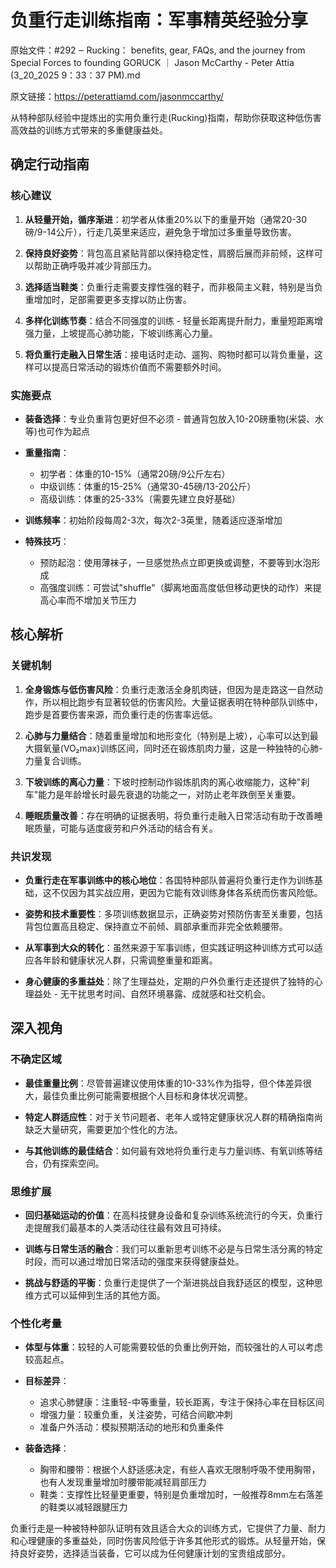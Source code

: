 # 负重行走训练指南：军事精英经验分享

原始文件：#292 ‒ Rucking： benefits, gear, FAQs, and the journey from Special Forces to founding GORUCK ｜ Jason McCarthy - Peter Attia (3_20_2025 9：33：37 PM).md

原文链接：https://peterattiamd.com/jasonmccarthy/

<YouTube videoId="yaEwGqXE2Vo" />

从特种部队经验中提炼出的实用负重行走(Rucking)指南，帮助你获取这种低伤害高效益的训练方式带来的多重健康益处。

## 确定行动指南

### 核心建议
1. **从轻量开始，循序渐进**：初学者从体重20%以下的重量开始（通常20-30磅/9-14公斤），行走几英里来适应，避免急于增加过多重量导致伤害。
    
2. **保持良好姿势**：背包高且紧贴背部以保持稳定性，肩膀后展而非前倾，这样可以帮助正确呼吸并减少背部压力。

3. **选择适当鞋类**：负重行走需要支撑性强的鞋子，而非极简主义鞋，特别是当负重增加时，足部需要更多支撑以防止伤害。

4. **多样化训练节奏**：结合不同强度的训练 - 轻量长距离提升耐力，重量短距离增强力量，上坡提高心肺功能，下坡训练离心力量。

5. **将负重行走融入日常生活**：接电话时走动、遛狗、购物时都可以背负重量，这样可以提高日常活动的锻炼价值而不需要额外时间。

### 实施要点
- **装备选择**：专业负重背包更好但不必须 - 普通背包放入10-20磅重物(米袋、水等)也可作为起点
  
- **重量指南**：
  * 初学者：体重的10-15%（通常20磅/9公斤左右）
  * 中级训练：体重的15-25%（通常30-45磅/13-20公斤）
  * 高级训练：体重的25-33%（需要先建立良好基础）

- **训练频率**：初始阶段每周2-3次，每次2-3英里，随着适应逐渐增加

- **特殊技巧**：
  * 预防起泡：使用薄袜子，一旦感觉热点立即更换或调整，不要等到水泡形成
  * 高强度训练：可尝试"shuffle"（脚离地面高度低但移动更快的动作）来提高心率而不增加关节压力

## 核心解析

### 关键机制
1. **全身锻炼与低伤害风险**：负重行走激活全身肌肉链，但因为是走路这一自然动作，所以相比跑步有显著较低的伤害风险。大量证据表明在特种部队训练中，跑步是首要伤害来源，而负重行走的伤害率远低。

2. **心肺与力量结合**：随着重量增加和地形变化（特别是上坡），心率可以达到最大摄氧量(VO₂max)训练区间，同时还在锻炼肌肉力量，这是一种独特的心肺-力量复合训练。

3. **下坡训练的离心力量**：下坡时控制动作锻炼肌肉的离心收缩能力，这种"刹车"能力是年龄增长时最先衰退的功能之一，对防止老年跌倒至关重要。

4. **睡眠质量改善**：存在明确的证据表明，将负重行走融入日常活动有助于改善睡眠质量，可能与适度疲劳和户外活动的结合有关。

### 共识发现
- **负重行走在军事训练中的核心地位**：各国特种部队普遍将负重行走作为训练基础，这不仅因为其实战应用，更因为它能有效训练身体各系统而伤害风险低。

- **姿势和技术重要性**：多项训练数据显示，正确姿势对预防伤害至关重要，包括背包位置高且稳定、保持直立不前倾、肩部承重而非完全依赖腰带。

- **从军事到大众的转化**：虽然来源于军事训练，但实践证明这种训练方式可以适应各年龄和健康状况人群，只需调整重量和距离。

- **身心健康的多重益处**：除了生理益处，定期的户外负重行走还提供了独特的心理益处 - 无干扰思考时间、自然环境暴露、成就感和社交机会。

## 深入视角

### 不确定区域
- **最佳重量比例**：尽管普遍建议使用体重的10-33%作为指导，但个体差异很大，最佳负重比例可能需要根据个人目标和身体状况调整。

- **特定人群适应性**：对于关节问题者、老年人或特定健康状况人群的精确指南尚缺乏大量研究，需要更加个性化的方法。

- **与其他训练的最佳结合**：如何最有效地将负重行走与力量训练、有氧训练等结合，仍有探索空间。

### 思维扩展
- **回归基础运动的价值**：在高科技健身设备和复杂训练系统流行的今天，负重行走提醒我们最基本的人类活动往往最有效且可持续。

- **训练与日常生活的融合**：我们可以重新思考训练不必是与日常生活分离的特定时段，而可以通过增加日常活动的强度来获得健康益处。

- **挑战与舒适的平衡**：负重行走提供了一个渐进挑战自我舒适区的模型，这种思维方式可以延伸到生活的其他方面。

### 个性化考量
- **体型与体重**：较轻的人可能需要较低的负重比例开始，而较强壮的人可以考虑较高起点。

- **目标差异**：
  * 追求心肺健康：注重轻-中等重量，较长距离，专注于保持心率在目标区间
  * 增强力量：较重负重，关注姿势，可结合间歇冲刺
  * 准备户外活动：模拟预期活动的地形和负重条件

- **装备选择**：
  * 胸带和腰带：根据个人舒适感决定，有些人喜欢无限制呼吸不使用胸带，也有人发现重量增加时腰带能减轻肩部压力
  * 鞋类：支撑性比轻量更重要，特别是负重增加时，一般推荐8mm左右落差的鞋类以减轻跟腱压力

负重行走是一种被特种部队证明有效且适合大众的训练方式，它提供了力量、耐力和心理健康的多重益处，同时伤害风险低于许多其他形式的锻炼。从轻量开始，保持良好姿势，选择适当装备，它可以成为任何健康计划的宝贵组成部分。